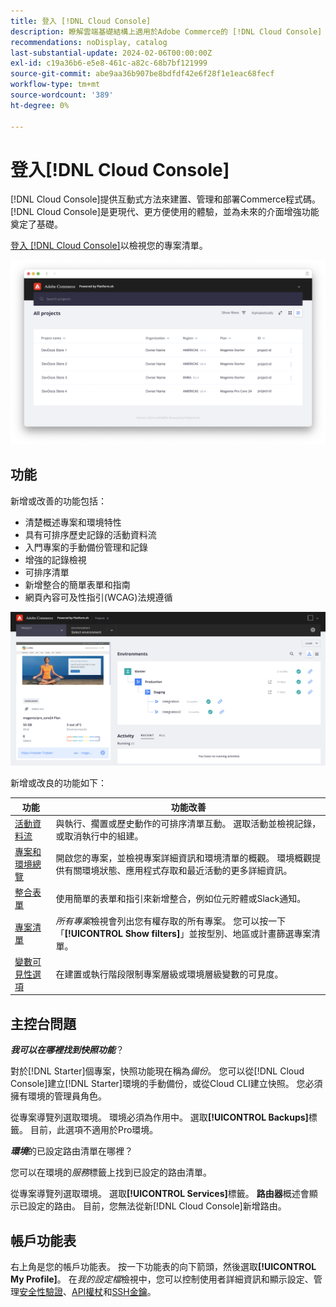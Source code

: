 ```yaml
---
title: 登入 [!DNL Cloud Console]
description: 瞭解雲端基礎結構上適用於Adobe Commerce的 [!DNL Cloud Console] 。
recommendations: noDisplay, catalog
last-substantial-update: 2024-02-06T00:00:00Z
exl-id: c19a36b6-e5e8-461c-a82c-68b7bf121999
source-git-commit: abe9aa36b907be8bdfdf42e6f28f1e1eac68fecf
workflow-type: tm+mt
source-wordcount: '389'
ht-degree: 0%

---
```



# 登入[!DNL Cloud Console]

[!DNL Cloud Console]提供互動式方法來建置、管理和部署Commerce程式碼。 [!DNL Cloud Console]是更現代、更方便使用的體驗，並為未來的介面增強功能奠定了基礎。

[登入 [!DNL Cloud Console]](https://console.adobecommerce.com)以檢視您的專案清單。

![專案清單](../assets/ui-allprojects-list.png)

## 功能

新增或改善的功能包括：

- 清楚概述專案和環境特性
- 具有可排序歷史記錄的活動資料流
- 入門專案的手動備份管理和記錄
- 增強的記錄檢視
- 可排序清單
- 新增整合的簡單表單和指南
- 網頁內容可及性指引(WCAG)法規遵循

![[!DNL Cloud Console]](../assets/CloudConsole.svg)

新增或改良的功能如下：

| 功能 | 功能改善 |
| -------------- | ----------------------------------- |
| [活動資料流](../cloud-guide/project/activity-stream.md) | 與執行、擱置或歷史動作的可排序清單互動。 選取活動並檢視記錄，或取消執行中的組建。 |
| [專案和環境總覽](../cloud-guide/project/overview.md#project-overview) | 開啟您的專案，並檢視專案詳細資訊和環境清單的概觀。 環境概觀提供有關環境狀態、應用程式存取和最近活動的更多詳細資訊。 |
| [整合表單](../cloud-guide/integrations/overview.md) | 使用簡單的表單和指引來新增整合，例如位元貯體或Slack通知。 |
| [專案清單](../cloud-guide/project/overview.md#cloud-console) | _所有專案_&#x200B;檢視會列出您有權存取的所有專案。 您可以按一下「**[!UICONTROL Show filters]**」並按型別、地區或計畫篩選專案清單。 |
| [變數可見性選項](../cloud-guide/environment/variable-levels.md) | 在建置或執行階段限制專案層級或環境層級變數的可見度。 |

<!-- The following are features yet to be activated:
| **Apps and services topology** | The Apps & Services topology is visible on Project and Environment views. This interactive diagram allows you to select a service and view the relationship details, such as name, type, version, port, and more. Click **[!UICONTROL View details]** to access the overview and configuration panel for each service. | -->

## 主控台問題

**_我可以在哪裡找到快照功能_**？

對於[!DNL Starter]個專案，快照功能現在稱為&#x200B;_備份_。 您可以從[!DNL Cloud Console]建立[!DNL Starter]環境的手動備份，或從Cloud CLI建立快照。 您必須擁有環境的管理員角色。

從專案導覽列選取環境。 環境必須為作用中。 選取&#x200B;**[!UICONTROL Backups]**&#x200B;標籤。 目前，此選項不適用於Pro環境。

**_環境_**&#x200B;的已設定路由清單在哪裡？

您可以在環境的&#x200B;_服務_&#x200B;標籤上找到已設定的路由清單。

從專案導覽列選取環境。 選取&#x200B;**[!UICONTROL Services]**&#x200B;標籤。 **路由器**&#x200B;概述會顯示已設定的路由。 目前，您無法從新[!DNL Cloud Console]新增路由。

## 帳戶功能表

右上角是您的帳戶功能表。 按一下功能表的向下箭頭，然後選取&#x200B;**[!UICONTROL My Profile]**。 在&#x200B;_我的設定檔_&#x200B;檢視中，您可以控制使用者詳細資訊和顯示設定、管理[安全性驗證](../cloud-guide/project/user-access.md#user-authentication-requirements)、[API權杖](../cloud-guide/project/user-access.md#create-an-api-token)和[SSH金鑰](../cloud-guide/development/secure-connections.md)。
